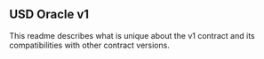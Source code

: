 ## USD Oracle v1

This readme describes what is unique about the v1 contract and its compatibilities with other contract versions.
